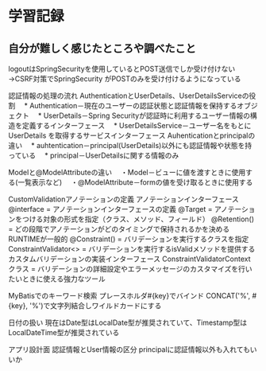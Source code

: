 # 学習記録

## 自分が難しく感じたところや調べたこと

logoutはSpringSecurityを使用しているとPOST送信でしか受け付けない
 →CSRF対策でSpringSecurity がPOSTのみを受け付けるようになっている

認証情報の処理の流れ
AuthenticationとUserDetails、UserDetailsServiceの役割
　* Authentication－現在のユーザーの認証状態と認証情報を保持するオブジェクト
　* UserDetails－Spring Securityが認証時に利用するユーザー情報の構造を定義するインターフェース
　* UserDetailsService－ユーザー名をもとに UserDetails を取得するサービスインターフェース
Auhenticationとprincipalの違い
　* auhtentication－principal(UserDetails)以外にも認証情報や状態を持っている
　* principal－UserDetailsに関する情報のみ

Modelと@ModelAttributeの違い
　・Model－ビューに値を渡すときに使用する(一覧表示など)
　・@ModelAttribute－formの値を受け取るときに使用する

CustomValidationアノテーションの定義
アノテーションインターフェース
@interface = アノテーションインターフェースの定義
@Target = アノテーションをつける対象の形式を指定（クラス、メソッド、フィールド）
@Retention() = どの段階でアノテーションがどのタイミングで保持されるかを決める
RUNTIMEが一般的
@Constraint() = バリデーションを実行するクラスを指定
ConstraintValidator<> = バリデーションを実行するisValidメソッドを提供するカスタムバリデーションの実装インターフェース
ConstraintValidatorContext クラス = バリデーションの詳細設定やエラーメッセージのカスタマイズを行いたいときに使える強力なツール

MyBatisでのキーワード検索
プレースホルダ#{key}でバインド
CONCAT('%', #{key}, '%')で文字列結合しワイルドカードにする

日付の扱い
現在はDate型はLocalDate型が推奨されていて、Timestamp型はLocalDateTime型が推奨されている

アプリ設計面
認証情報とUser情報の区分
principalに認証情報以外も入れてもいいか






